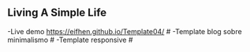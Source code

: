 ## Living A Simple Life
 -Live demo https://eifhen.github.io/Template04/ #
 -Template blog sobre minimalismo #
 -Template responsive  #
 
